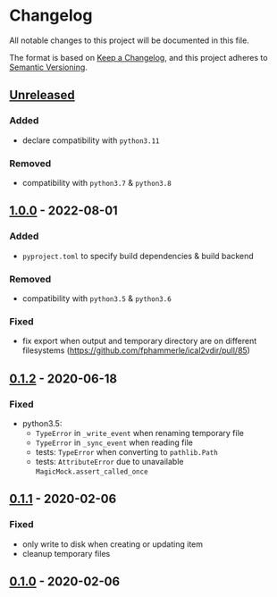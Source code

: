 # Changelog
All notable changes to this project will be documented in this file.

The format is based on [Keep a Changelog](https://keepachangelog.com/en/1.0.0/),
and this project adheres to [Semantic Versioning](https://semver.org/spec/v2.0.0.html).

## [Unreleased]
### Added
- declare compatibility with `python3.11`

### Removed
- compatibility with `python3.7` & `python3.8`

## [1.0.0] - 2022-08-01
### Added
- `pyproject.toml` to specify build dependencies & build backend

### Removed
- compatibility with `python3.5` & `python3.6`

### Fixed
- fix export when output and temporary directory are on different filesystems
  (https://github.com/fphammerle/ical2vdir/pull/85)

## [0.1.2] - 2020-06-18
### Fixed
- python3.5:
  - `TypeError` in `_write_event` when renaming temporary file
  - `TypeError` in `_sync_event` when reading file
  - tests: `TypeError` when converting to `pathlib.Path`
  - tests: `AttributeError` due to unavailable `MagicMock.assert_called_once`

## [0.1.1] - 2020-02-06
### Fixed
- only write to disk when creating or updating item
- cleanup temporary files

## [0.1.0] - 2020-02-06

[Unreleased]: https://github.com/fphammerle/ical2vdir/compare/v1.0.0...HEAD
[1.0.0]: https://github.com/fphammerle/ical2vdir/compare/v0.1.2...v1.0.0
[0.1.2]: https://github.com/fphammerle/ical2vdir/compare/v0.1.1...v0.1.2
[0.1.1]: https://github.com/fphammerle/ical2vdir/compare/v0.1.0...v0.1.1
[0.1.0]: https://github.com/fphammerle/ical2vdir/releases/tag/v0.1.0
